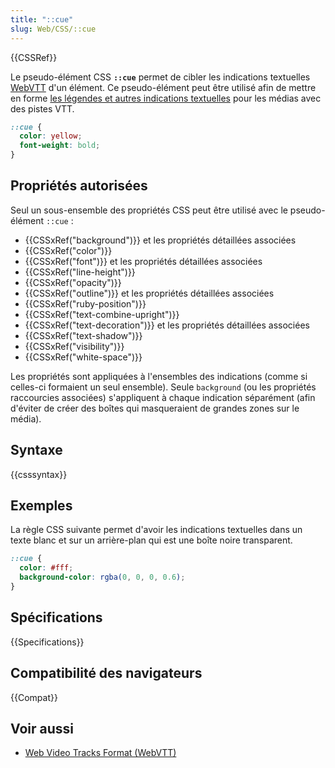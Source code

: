 ```yaml
---
title: "::cue"
slug: Web/CSS/::cue
---
```


{{CSSRef}}

Le pseudo-élément CSS **`::cue`** permet de cibler les indications textuelles [WebVTT](/fr/docs/Web/API/WebVTT_API) d'un élément. Ce pseudo-élément peut être utilisé afin de mettre en forme [les légendes et autres indications textuelles](/fr/docs/Web/API/WebVTT_API#Styling_WebTT_cues) pour les médias avec des pistes VTT.

```css
::cue {
  color: yellow;
  font-weight: bold;
}
```

## Propriétés autorisées

Seul un sous-ensemble des propriétés CSS peut être utilisé avec le pseudo-élément `::cue` :

- {{CSSxRef("background")}} et les propriétés détaillées associées
- {{CSSxRef("color")}}
- {{CSSxRef("font")}} et les propriétés détaillées associées
- {{CSSxRef("line-height")}}
- {{CSSxRef("opacity")}}
- {{CSSxRef("outline")}} et les propriétés détaillées associées
- {{CSSxRef("ruby-position")}}
- {{CSSxRef("text-combine-upright")}}
- {{CSSxRef("text-decoration")}} et les propriétés détaillées associées
- {{CSSxRef("text-shadow")}}
- {{CSSxRef("visibility")}}
- {{CSSxRef("white-space")}}

Les propriétés sont appliquées à l'ensembles des indications (comme si celles-ci formaient un seul ensemble). Seule `background` (ou les propriétés raccourcies associées) s'appliquent à chaque indication séparément (afin d'éviter de créer des boîtes qui masqueraient de grandes zones sur le média).

## Syntaxe

{{csssyntax}}

## Exemples

La règle CSS suivante permet d'avoir les indications textuelles dans un texte blanc et sur un arrière-plan qui est une boîte noire transparent.

```css
::cue {
  color: #fff;
  background-color: rgba(0, 0, 0, 0.6);
}
```

## Spécifications

{{Specifications}}

## Compatibilité des navigateurs

{{Compat}}

## Voir aussi

- [Web Video Tracks Format (WebVTT)](/fr/docs/Web/API/WebVTT_API)
